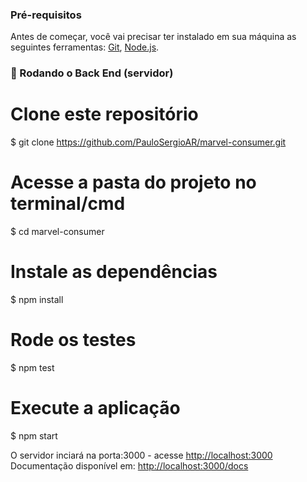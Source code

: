 ### Pré-requisitos

Antes de começar, você vai precisar ter instalado em sua máquina as seguintes ferramentas:
[Git](https://git-scm.com/), [Node.js](https://nodejs.org/en/). 

### :game_die: Rodando o Back End (servidor)

# Clone este repositório
$ git clone <https://github.com/PauloSergioAR/marvel-consumer.git>

# Acesse a pasta do projeto no terminal/cmd
$ cd marvel-consumer

# Instale as dependências
$ npm install

# Rode os testes
$ npm test

# Execute a aplicação
$ npm start

O servidor inciará na porta:3000 - acesse <http://localhost:3000>
Documentação disponível em: <http://localhost:3000/docs>
